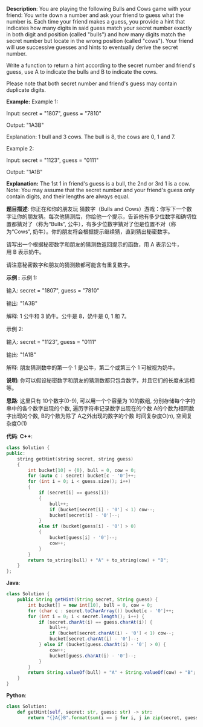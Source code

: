 __Description__:
You are playing the following Bulls and Cows game with your friend: You write down a number and ask your friend to guess what the number is. Each time your friend makes a guess, you provide a hint that indicates how many digits in said guess match your secret number exactly in both digit and position (called "bulls") and how many digits match the secret number but locate in the wrong position (called "cows"). Your friend will use successive guesses and hints to eventually derive the secret number.

Write a function to return a hint according to the secret number and friend's guess, use A to indicate the bulls and B to indicate the cows. 

Please note that both secret number and friend's guess may contain duplicate digits.

__Example:__
Example 1:

Input: secret = "1807", guess = "7810"

Output: "1A3B"

Explanation: 1 bull and 3 cows. The bull is 8, the cows are 0, 1 and 7.

Example 2:

Input: secret = "1123", guess = "0111"

Output: "1A1B"

__Explanation:__ 
The 1st 1 in friend's guess is a bull, the 2nd or 3rd 1 is a cow.
Note: You may assume that the secret number and your friend's guess only contain digits, and their lengths are always equal.

__题目描述__:
你正在和你的朋友玩 猜数字（Bulls and Cows）游戏：你写下一个数字让你的朋友猜。每次他猜测后，你给他一个提示，告诉他有多少位数字和确切位置都猜对了（称为“Bulls”, 公牛），有多少位数字猜对了但是位置不对（称为“Cows”, 奶牛）。你的朋友将会根据提示继续猜，直到猜出秘密数字。

请写出一个根据秘密数字和朋友的猜测数返回提示的函数，用 A 表示公牛，用 B 表示奶牛。

请注意秘密数字和朋友的猜测数都可能含有重复数字。

__示例 :__
示例 1:

输入: secret = "1807", guess = "7810"

输出: "1A3B"

解释: 1 公牛和 3 奶牛。公牛是 8，奶牛是 0, 1 和 7。

示例 2:

输入: secret = "1123", guess = "0111"

输出: "1A1B"

解释: 朋友猜测数中的第一个 1 是公牛，第二个或第三个 1 可被视为奶牛。

__说明:__
你可以假设秘密数字和朋友的猜测数都只包含数字，并且它们的长度永远相等。

__思路__:
这里只有 10个数字(0-9), 可以用一个个容量为 10的数组, 分别存储每个字符串中的各个数字出现的个数, 遍历字符串记录数字出现在的个数
A的个数为相同数字出现的个数, B的个数为除了 A之外出现的数字的个数
时间复杂度O(n), 空间复杂度O(1)

__代码__:
__C++__:
```C++
class Solution {
public:
    string getHint(string secret, string guess) 
    {
        int bucket[10] = {0}, bull = 0, cow = 0;
        for (auto c : secret) bucket[c - '0']++;
        for (int i = 0; i < guess.size(); i++) 
        {
            if (secret[i] == guess[i])
            {
                bull++;
                if (bucket[secret[i] - '0'] < 1) cow--;
                bucket[secret[i] - '0']--;
            }
            else if (bucket[guess[i] - '0'] > 0)
            {
                bucket[guess[i] - '0']--;
                cow++;
            }
        }
        return to_string(bull) + "A" + to_string(cow) + "B";
    }
};
```

__Java__:
```Java
class Solution {
    public String getHint(String secret, String guess) {
        int bucket[] = new int[10], bull = 0, cow = 0;
        for (char c : secret.toCharArray()) bucket[c - '0']++;
        for (int i = 0; i < secret.length(); i++) {
            if (secret.charAt(i) == guess.charAt(i)) {
                bull++;
                if (bucket[secret.charAt(i) - '0'] < 1) cow--;
                bucket[secret.charAt(i) - '0']--;
            } else if (bucket[guess.charAt(i) - '0'] > 0) {
                cow++;
                bucket[guess.charAt(i) - '0']--;
            }
        }
        return String.valueOf(bull) + "A" + String.valueOf(cow) + "B";
    }
}
```

__Python__:
```Python
class Solution:
    def getHint(self, secret: str, guess: str) -> str:
        return "{}A{}B".format(sum(i == j for i, j in zip(secret, guess)), sum((collections.Counter(secret) & collections.Counter(guess)).values()) - sum(i == j for i, j in zip(secret, guess)))
```